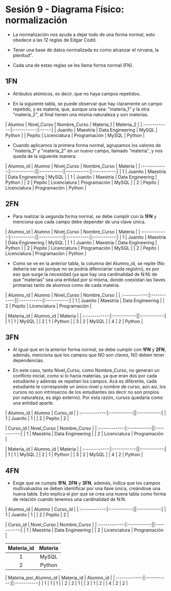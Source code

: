 # Sesión 9 - Diagrama Físico: normalización

* La normalización nos ayuda a dejar todo de una forma normal, esto obedece a las 12 reglas de Edgar Codd.

* Tener una base de datos normalizada es como alcanzar el nirvana, la plenitud".

* Cada una de estas reglas se les llama forma normal (FN).

## 1FN

* Atributos atómicos, es decir, que no haya campos repetidos.

* En la siguiente tabla, se puede observar que hay claramente un campo repetido, y es materia, que, aunque una sea: "materia_1" y la otra "materia_2", al final tienen una misma naturaleza y son materias.

| Alumno | Nivel_Curso | Nombre_Curso | Materia_1 | Materia_2 |
| :------------:|:-----------:|:-----:|
| Juanito | Maestría | Data Engineering | MySQL | Python |
| Pepito  | Licenciatura | Programación | MySQL | Python |

* Cuando aplicamos la primera forma normal, agrupamos los valores de "materia_1" y "materia_2" en un nuevo campo, llamado "materia", y nos queda de la siguiente manera:

| Alumno_id | Alumno | Nivel_Curso | Nombre_Curso | Materia |
| :------------:|:-----------:||:-----------:|:-----------:|:-----------:|
| 1 | Juanito | Maestría | Data Engineering | MySQL |
| 1  | Juanito | Maestría | Data Engineering | Python |
| 2 | Pepito | Licenciatura | Programación | MySQL |
| 2 | Pepito | Licenciatura | Programación | Python |

## 2FN

* Para realizar la segunda forma normal, se debe cumplir con la **1FN** y menciona que cada campo debe depender de una clave única.

| Alumno_id | Alumno | Nivel_Curso | Nombre_Curso | Materia |
| :------------:|:-----------:||:-----------:|:-----------:|:-----------:|
| 1 | Juanito | Maestría | Data Engineering | MySQL |
| 1  | Juanito | Maestría | Data Engineering | Python |
| 2 | Pepito | Licenciatura | Programación | MySQL |
| 2 | Pepito | Licenciatura | Programación | Python |

* Como se ve en la anterior tabla, la columna del Alumno_id, se repite (No deberia ser asi porque no se podría difenciariar cada registro), es por eso que surge la necesidad (ya que hay una cardinalidad de N:N) de que "materias" sea una entidad por sí misma, donde coexistan las llaves primarias tanto de alumnos como de cada materia.

| Alumno_id | Alumno | Nivel_Curso | Nombre_Curso |
| :------------:|:-----------:||:-----------:|:-----------:|
| 1 | Juanito | Maestría | Data Engineering |
| 2 | Pepito | Licenciatura | Programación |

| Materia_id | Alumno_id | Materia |
| :------------:|:-----------:||:-----------:|
| 1 | 1 | MySQL |
| 2 | 1 | Python |
| 3 | 2 | MySQL |
| 4 | 2 | Python |

## 3FN

* Al igual que en la anterior forma normal, se debe cumplir con **1FN** y **2FN**, además, menciona que los campos que NO son claves, NO deben tener dependencias.

* En este caso, tanto Nivel_Curso, como Nombre_Curso, no generan un conflicto inicial, como si lo hacia materias, ya que eran dos por cada estudiante y además se repetían los campos. Acá es diferente, cada estudiante le corresponde un único nivel y nombre de curso, aún así, los cursos no son intrínsecos de los estudiantes (es decir no son propios por naturaleza, es algo externo). Por esta razón, cursos quedaría como una entidad aparte.

| Alumno_id | Alumno | Curso_id |
| :------------:|:-----------:||:-----------:|
| 1 | Juanito | 1 |
| 2 | Pepito | 2 |

| Curso_id | Nivel_Curso | Nombre_Curso |
| :------------:|:-----------:||:-----------:|
| 1 | Maestría | Data Engineering |
| 2 | Licenciatura | Programación |

| Materia_id | Alumno_id | Materia |
| :------------:|:-----------:||:-----------:|
| 1 | 1 | MySQL |
| 2 | 1 | Python |
| 3 | 2 | MySQL |
| 4 | 2 | Python |

## 4FN

* Exige que se cumpla **1FN**, **2FN** y **3FN**, además, indica que los campos multivaluados se deben identificar por una llave única, creándose una nueva tabla. Esto explica el por qué se crea una nueva tabla como forma de relación cuando tenemos una cardinalidad de N:N.

| Alumno_id | Alumno | Curso_id |
| :------------:|:-----------:||:-----------:|
| 1 | Juanito | 1 |
| 2 | Pepito | 2 |

| Curso_id | Nivel_Curso | Nombre_Curso |
| :------------:|:-----------:||:-----------:|
| 1 | Maestría | Data Engineering |
| 2 | Licenciatura | Programación |

| Materia_id | Materia |
| :------------:|:-----------:|
| 1 | MySQL |
| 2 | Python |

| Materia_por_Alumno_id | Materia_id | Alumno_id |
| :------------:|:-----------:||:-----------:|
| 1 | 1 | 1 |
| 2 | 2 | 1 |
| 3 | 1 | 2 |
| 4 | 2 | 2 |
